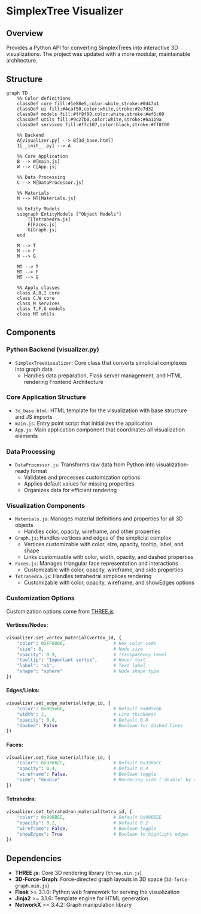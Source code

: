 # SimplexTree Visualizer

## Overview
Provides a Python API for converting SimplexTrees into interactive 3D visualizations. The project was updated with a more modular, maintainable architecture.

## Structure

```mermaid
graph TD
    %% Color definitions
    classDef core fill:#1e88e5,color:white,stroke:#0d47a1
    classDef ui fill:#4caf50,color:white,stroke:#2e7d32
    classDef models fill:#ff8f00,color:white,stroke:#ef6c00
    classDef utils fill:#9c27b0,color:white,stroke:#6a1b9a
    classDef services fill:#ffc107,color:black,stroke:#ff8f00

    %% Backend
    A[visualizer.py] --> B[3d_base.html]
    I[__init__.py] --> A

    %% Core Application
    B --> W[main.js]
    W --> C[App.js]

    %% Data Processing
    C --> M[DataProcessor.js]

    %% Materials
    M --> MT[Materials.js]

    %% Entity Models
    subgraph EntityModels ["Object Models"]
        T[Tetrahedra.js]
        F[Faces.js]
        G[Graph.js]
    end

    M --> T
    M --> F
    M --> G

    MT --> T
    MT --> F
    MT --> G

    %% Apply classes
    class A,B,I core
    class C,W core
    class M services
    class T,F,G models
    class MT utils

```

## Components

### Python Backend (visualizer.py)
- `SimplexTreeVisualizer`: Core class that converts simplicial complexes into graph data
  - Handles data preparation, Flask server management, and HTML rendering Frontend Architecture

### Core Application Structure
- `3d_base.html`: HTML template for the visualization with base structure and JS imports
- `main.js`: Entry point script that initializes the application
- `App.js`: Main application component that coordinates all visualization elements

### Data Processing
- `DataProcessor.js`: Transforms raw data from Python into visualization-ready format
    - Validates and processes customization options
    - Applies default values for missing properties
    - Organizes data for efficient rendering

### Visualization Components
- `Materials.js`: Manages material definitions and properties for all 3D objects
    - Handles color, opacity, wireframe, and other properties
- `Graph.js`: Handles vertices and edges of the simplicial complex
    - Vertices customizable with color, size, opacity, tooltip, label, and shape
    - Links customizable with color, width, opacity, and dashed properties
- `Faces.js`: Manages triangular face representation and interactions
    - Customizable with color, opacity, wireframe, and side properties
- `Tetrahedra.js`: Handles tetrahedral simplices rendering
    - Customizable with color, opacity, wireframe, and showEdges options

### Customization Options
Customization options come from [THREE.js](https://threejs.org/manual/#en/materials)
#### Vertices/Nodes:
```python
visualizer.set_vertex_material(vertex_id, {
    "color": 0xFF0000,                  # Hex color code
    "size": 8,                          # Node size
    "opacity": 0.9,                     # Transparency level
    "tooltip": "Important vertex",      # Hover text
    "label": "v1",                      # Text label
    "shape": "sphere"                   # Node shape type
})
```

#### Edges/Links:
```python
visualizer.set_edge_material(edge_id, {
    "color": 0x005ebb,                  # Default 0x005ebb
    "width": 2,                         # Line thickness
    "opacity": 0.8,                     # Default 0.8
    "dashed": False                     # Boolean for dashed lines
})
```

#### Faces:
```python
visualizer.set_face_material(face_id, {
    "color": 0x3366CC,                  # Default 0x3366CC
    "opacity": 0.4,                     # Default 0.4
    "wireframe": False,                 # Boolean toggle
    "side": "double"                    # Rendering side ('double' by default)
})
```

#### Tetrahedra:
```python
visualizer.set_tetrahedron_material(tetra_id, {
    "color": 0x99BBEE,                  # Default 0x99BBEE
    "opacity": 0.2,                     # Default 0.2
    "wireframe": False,                 # Boolean toggle
    "showEdges": True                   # Boolean to highlight edges
})
```

## Dependencies
- **THREE.js**: Core 3D rendering library (```three.min.js```)
- **3D-Force-Graph**: Force-directed graph layouts in 3D space (```3d-force-graph.min.js```)
- **Flask** >= 3.1.0: Python web framework for serving the visualization
- **Jinja2** >= 3.1.6: Template engine for HTML generation
- **NetworkX** >= 3.4.2: Graph manipulation library
